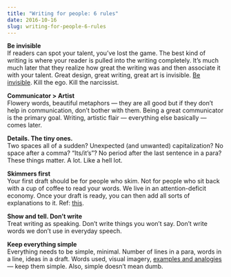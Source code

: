 ```yaml
---
title: "Writing for people: 6 rules"
date: 2016-10-16
slug: writing-for-people-6-rules
---
```

**Be invisible**  
If readers can spot your talent, you’ve lost the game. The best kind of writing is where your reader is pulled into the writing completely. It’s much much later that they realize how great the writing was and then associate it with your talent. Great design, great writing, great art is invisible. [Be invisible](http://notes.druchan.com/post/151880886584/on-being-invisible). Kill the ego. Kill the narcissist.

**Communicator > Artist**  
Flowery words, beautiful metaphors — they are all good but if they don’t help in communication, don’t bother with them. Being a great communicator is the primary goal. Writing, artistic flair — everything else basically — comes later.

**Details. The tiny ones.**  
Two spaces all of a sudden? Unexpected (and unwanted) capitalization? No space after a comma? “Its/it’s”? No period after the last sentence in a para? These things matter. A lot. Like a hell lot.

**Skimmers first**  
Your first draft should be for people who skim. Not for people who sit back with a cup of coffee to read your words. We live in an attention-deficit economy. Once your draft is ready, you can then add all sorts of explanations to it. Ref: [this](http://notes.druchan.com/post/151784519034/communicating-at-3-levels-of-attention-spans).

**Show and tell. Don’t write**  
Treat writing as speaking. Don’t write things you won’t say. Don’t write words we don’t use in everyday speech.

**Keep everything simple**  
Everything needs to be simple, minimal. Number of lines in a para, words in a line, ideas in a draft. Words used, visual imagery, [examples and analogies](http://notes.druchan.com/post/146592819999/example-vs-analogy) — keep them simple. Also, simple doesn’t mean dumb.